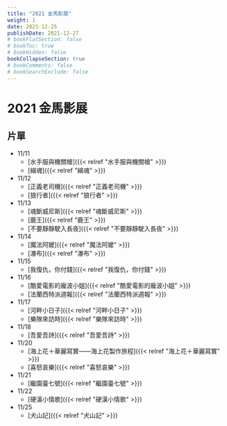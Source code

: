 ```yaml
---
title: "2021 金馬影展"
weight: 1
date: 2021-12-25
publishDate: 2021-12-27
# bookFlatSection: false
# bookToc: true
# bookHidden: false
bookCollapseSection: true
# bookComments: false
# bookSearchExclude: false
---
```


# 2021 金馬影展
## 片單

- 11/11
  - [水手服與機關槍]({{< relref "水手服與機關槍" >}})
  - [緝魂]({{< relref "緝魂" >}})
- 11/12
  - [正義老司機]({{< relref "正義老司機" >}})
  - [狼行者]({{< relref "狼行者" >}})
- 11/13
  - [魂斷威尼斯]({{< relref "魂斷威尼斯" >}})
  - [鹿王]({{< relref "鹿王" >}})
  - [不要靜靜駛入長夜]({{< relref "不要靜靜駛入長夜" >}})
- 11/14
  - [魔法阿嬤]({{< relref "魔法阿嬤" >}})
  - [瀑布]({{< relref "瀑布" >}})
- 11/15
  - [我復仇，你付錢]({{< relref "我復仇，你付錢" >}})
- 11/16
  - [酷愛電影的龐波小姐]({{< relref "酷愛電影的龐波小姐" >}})
  - [法蘭西特派週報]({{< relref "法蘭西特派週報" >}})
- 11/17
  - [河畔小日子]({{< relref "河畔小日子" >}})
  - [樂隊來訪時]({{< relref "樂隊來訪時" >}})
- 11/18
  - [吾愛吾詩]({{< relref "吾愛吾詩" >}})
- 11/20
  - [海上花＋華麗寫實——海上花製作旅程]({{< relref "海上花＋華麗寫實" >}})
  - [喜怒哀樂]({{< relref "喜怒哀樂" >}})
- 11/21
  - [繼園臺七號]({{< relref "繼園臺七號" >}})
- 11/22
  - [硬漢小情歌]({{< relref "硬漢小情歌" >}})
- 11/25
  - [犬山記]({{< relref "犬山記" >}})
